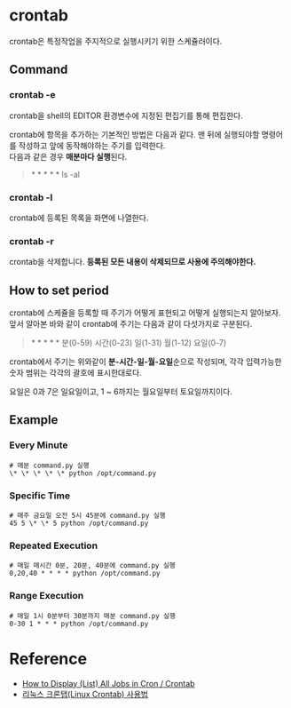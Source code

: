 # crontab

crontab은 특정작업을 주지적으로 실행시키기 위한 스케쥴러이다.  

## Command

### crontab -e

crontab을 shell의 EDITOR 환경변수에 지정된 편집기를 통해 편집한다. 

crontab에 항목을 추가하는 기본적인 방법은 다음과 같다. 맨 뒤에 실행되야할 명령어를 작성하고 앞에 동작해야하는 주기를 입력한다.  
다음과 같은 경우 **매분마다 실행**된다. 

>\* \* \* \* \* ls -al

### crontab -l

crontab에 등록된 목록을 화면에 나열한다.

### crontab -r 

crontab을 삭제합니다. **등록된 모든 내용이 삭제되므로 사용에 주의해야한다.**

## How to set period

crontab에 스케쥴을 등록할 때 주기가 어떻게 표현되고 어떻게 실행되는지 알아보자.  
앞서 알아본 바와 같이 crontab에 주기는 다음과 같이 다섯가지로 구분된다. 

>\*        \*       \*      \*       \*
>분(0-59) 시간(0-23) 일(1-31) 월(1-12) 요일(0-7)

crontab에서 주기는 위와같이 **분-시간-일-월-요일**순으로 작성되며, 각각 입력가능한 숫자 범위는 각각의 괄호에 표시한대로다. 

요일은 0과 7은 일요일이고, 1 ~ 6까지는 월요일부터 토요일까지이다. 

## Example

### Every Minute

```
# 매분 command.py 실행
\* \* \* \* \* python /opt/command.py
```

### Specific Time

```
# 매주 금요일 오전 5시 45분에 command.py 실행
45 5 \* \* 5 python /opt/command.py
```

### Repeated Execution

```
# 매일 매시간 0분, 20분, 40분에 command.py 실행
0,20,40 * * * * python /opt/command.py
```

### Range Execution

```
# 매일 1시 0분부터 30분까지 매분 command.py 실행
0-30 1 * * * python /opt/command.py
```

# Reference

* [How to Display (List) All Jobs in Cron / Crontab](https://www.liquidweb.com/kb/how-to-display-list-all-jobs-in-cron-crontab/)
* [리눅스 크론탭(Linux Crontab) 사용법](https://jdm.kr/blog/2)